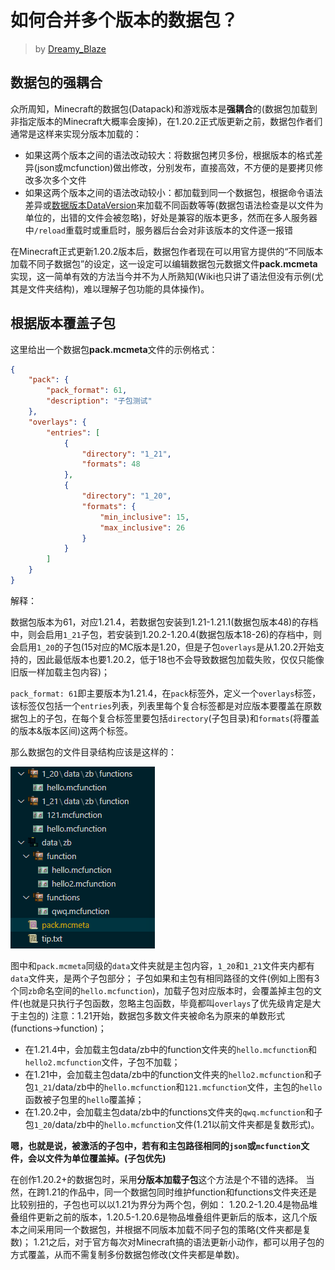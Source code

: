 # 如何合并多个版本的数据包？
> by [Dreamy_Blaze](https://space.bilibili.com/1017007290)

## 数据包的强耦合

众所周知，Minecraft的数据包(Datapack)和游戏版本是**强耦合**的(数据包加载到非指定版本的Minecraft大概率会废掉)，在1.20.2正式版更新之前，数据包作者们通常是这样来实现分版本加载的：

- 如果这两个版本之间的语法改动较大：将数据包拷贝多份，根据版本的格式差异(json或mcfunction)做出修改，分别发布，直接高效，不方便的是要拷贝修改多次多个文件
- 如果这两个版本之间的语法改动较小：都加载到同一个数据包，根据命令语法差异或[数据版本DataVersion](https://zh.minecraft.wiki/w/%E6%95%B0%E6%8D%AE%E7%89%88%E6%9C%AC "[中文wiki] 数据版本")来加载不同函数等等(数据包语法检查是以文件为单位的，出错的文件会被忽略)，好处是兼容的版本更多，然而在多人服务器中`/reload`重载时或重启时，服务器后台会对非该版本的文件逐一报错

在Minecraft正式更新1.20.2版本后，数据包作者现在可以用官方提供的“不同版本加载不同子数据包”的设定，这一设定可以编辑数据包元数据文件**pack.mcmeta**实现，这一简单有效的方法当今并不为人所熟知(Wiki也只讲了语法但没有示例(尤其是文件夹结构)，难以理解子包功能的具体操作)。

## 根据版本覆盖子包

这里给出一个数据包**pack.mcmeta**文件的示例格式：

```json
{
    "pack": {
        "pack_format": 61,
        "description": "子包测试"
    },
    "overlays": {
        "entries": [
            {
                "directory": "1_21",
                "formats": 48
            },
            {
                "directory": "1_20",
                "formats": {
                    "min_inclusive": 15,
                    "max_inclusive": 26
                }
            }
        ]
    }
}
```

解释：

数据包版本为61，对应1.21.4，若数据包安装到1.21-1.21.1(数据包版本48)的存档中，则会启用`1_21`子包，若安装到1.20.2-1.20.4(数据包版本18-26)的存档中，则会启用`1_20`的子包(15对应的MC版本是1.20，但是子包`overlays`是从1.20.2开始支持的，因此最低版本也要1.20.2，低于18也不会导致数据包加载失败，仅仅只能像旧版一样加载主包内容)；

`pack_format: 61`即主要版本为1.21.4，在`pack`标签外，定义一个`overlays`标签，该标签仅包括一个`entries`列表，列表里每个复合标签都是对应版本要覆盖在原数据包上的子包，在每个复合标签里要包括`directory`(子包目录)和`formats`(将覆盖的版本&版本区间)这两个标签。

那么数据包的文件目录结构应该是这样的：

![p1](p1.png)

图中和`pack.mcmeta`同级的`data`文件夹就是主包内容，`1_20`和`1_21`文件夹内都有`data`文件夹，是两个子包部分；
子包如果和主包有相同路径的文件(例如上图有3个同`zb`命名空间的`hello.mcfunction`)，加载子包对应版本时，会覆盖掉主包的文件(也就是只执行子包函数，忽略主包函数，毕竟都叫`overlays`了优先级肯定是大于主包的)
注意：1.21开始，数据包多数文件夹被命名为原来的单数形式(functions->function)；

- 在1.21.4中，会加载主包data/zb中的function文件夹的`hello.mcfunction`和`hello2.mcfunction`文件，子包不加载；
- 在1.21中，会加载主包data/zb中的function文件夹的`hello2.mcfunction`和子包`1_21`/data/zb中的`hello.mcfunction`和`121.mcfunction`文件，主包的`hello`函数被子包里的`hello`覆盖掉；
- 在1.20.2中，会加载主包data/zb中的functions文件夹的`qwq.mcfunction`和子包`1_20`/data/zb中的`hello.mcfunction`文件(1.21以前文件夹都是复数形式)。

**嗯，也就是说，被激活的子包中，若有和主包路径相同的`json`或`mcfunction`文件，会以文件为单位覆盖掉。(子包优先)**

在创作1.20.2+的数据包时，采用**分版本加载子包**这个方法是个不错的选择。
当然，在跨1.21的作品中，同一个数据包同时维护function和functions文件夹还是比较别扭的，子包也可以以1.21为界分为两个包，例如：
1.20.2-1.20.4是物品堆叠组件更新之前的版本，1.20.5-1.20.6是物品堆叠组件更新后的版本，这几个版本之间采用同一个数据包，并根据不同版本加载不同子包的策略(文件夹都是复数)；
1.21之后，对于官方每次对Minecraft搞的语法更新小动作，都可以用子包的方式覆盖，从而不需复制多份数据包修改(文件夹都是单数)。
